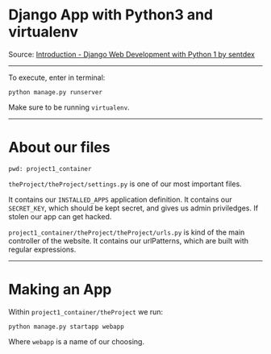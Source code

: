 # Django App with Python3 and virtualenv

Source: [Introduction - Django Web Development with Python 1 by sentdex](https://youtu.be/FNQxxpM1yOs)

---

To execute, enter in terminal:

	python manage.py runserver

Make sure to be running `virtualenv`.

---

# About our files

`pwd: project1_container`

`theProject/theProject/settings.py` is one of our most important files.

It contains our `INSTALLED_APPS` application definition. It contains our `SECRET_KEY`, which should be kept secret, and gives us admin priviledges. If stolen our app can get hacked.

`project1_container/theProject/theProject/urls.py` is kind of the main controller of the website. It contains our urlPatterns, which are built with regular expressions.

---

# Making an App

Within `project1_container/theProject` we run:

	python manage.py startapp webapp

Where `webapp` is a name of our choosing.